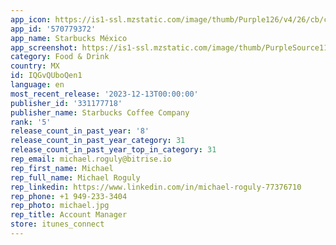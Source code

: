 ```yaml
---
app_icon: https://is1-ssl.mzstatic.com/image/thumb/Purple126/v4/26/cb/ca/26cbcaeb-905e-7cf3-8ea1-42151cf70bd4/AppIcon-1x_U007emarketing-0-5-0-sRGB-85-220.png/1024x1024bb.png
app_id: '570779372'
app_name: Starbucks México
app_screenshot: https://is1-ssl.mzstatic.com/image/thumb/PurpleSource114/v4/ea/7a/44/ea7a4490-59e2-093d-c693-13daffb56460/bb78fcd5-753e-4441-8464-cc54cd69fb15_IPX-01.png/1242x2688bb.png
category: Food & Drink
country: MX
id: IQGvQUboQen1
language: en
most_recent_release: '2023-12-13T00:00:00'
publisher_id: '331177718'
publisher_name: Starbucks Coffee Company
rank: '5'
release_count_in_past_year: '8'
release_count_in_past_year_category: 31
release_count_in_past_year_top_in_category: 31
rep_email: michael.roguly@bitrise.io
rep_first_name: Michael
rep_full_name: Michael Roguly
rep_linkedin: https://www.linkedin.com/in/michael-roguly-77376710
rep_phone: +1 949-233-3404
rep_photo: michael.jpg
rep_title: Account Manager
store: itunes_connect
---
```

